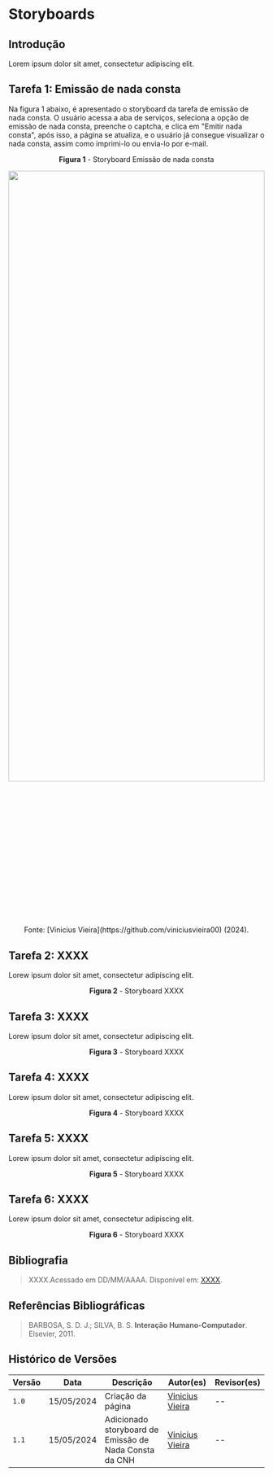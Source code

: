 # Storyboards

## Introdução

Lorem ipsum dolor sit amet, consectetur adipiscing elit.

## Tarefa 1: Emissão de nada consta

Na figura 1 abaixo, é apresentado o storyboard da tarefa de emissão de nada consta. O usuário acessa a aba de serviços, seleciona a opção de emissão de nada consta, preenche o captcha, e clica em "Emitir nada consta", após isso, a página se atualiza, e o usuário já consegue visualizar o nada consta, assim como imprimi-lo ou envia-lo por e-mail.

<center>

**Figura 1** - Storyboard Emissão de nada consta</p>


<div style="width:100%; height: 1200px; overflow: hidden; position:relative; display:flex; padding-top: 56.25%;">
  <img src="https://i.postimg.cc/RZFbSBHj/emissao-adaptada.png" style="position: absolute; display:flex; top: 0; left: 0; width: 100%; height: 1200px; ">
</div>
Fonte: [Vinicius Vieira](https://github.com/viniciusvieira00) (2024).


</center>

## Tarefa 2: XXXX

Lorew ipsum dolor sit amet, consectetur adipiscing elit.

<center>

**Figura 2** - Storyboard XXXX</p>

<!-- <figure markdown> 

![Figura 2 - Acessar a aba Central de Ajuda.](../../../assets/storyboard/storyboard2.png)<figcaption>Fonte: [Geovanna Maciel](https://github.com/manuziny) (2023).</figcaption>
</figure> -->

</center>

## Tarefa 3: XXXX

Lorew ipsum dolor sit amet, consectetur adipiscing elit.

<center>

**Figura 3** - Storyboard XXXX</p>

<!-- <figure markdown> 

![Figura 3 - Acessar a aba Central de Ajuda.](../../../assets/storyboard/storyboard2.png)<figcaption>Fonte: [Geovanna Maciel](https://github.com/manuziny) (2023).</figcaption>
</figure> -->

</center>

## Tarefa 4: XXXX

Lorew ipsum dolor sit amet, consectetur adipiscing elit.

<center>

**Figura 4** - Storyboard XXXX</p>

<!-- <figure markdown> 

![Figura 4 - Acessar a aba Central de Ajuda.](../../../assets/storyboard/storyboard2.png)<figcaption>Fonte: [Geovanna Maciel](https://github.com/manuziny) (2023).</figcaption>
</figure> -->

</center>

## Tarefa 5: XXXX

Lorew ipsum dolor sit amet, consectetur adipiscing elit.

<center>

**Figura 5** - Storyboard XXXX</p>

<!-- <figure markdown> 

![Figura 5 - Acessar a aba Central de Ajuda.](../../../assets/storyboard/storyboard2.png)<figcaption>Fonte: [Geovanna Maciel](https://github.com/manuziny) (2023).</figcaption>
</figure> -->

</center>

## Tarefa 6: XXXX

Lorew ipsum dolor sit amet, consectetur adipiscing elit.

<center>

**Figura 6** - Storyboard XXXX</p>

<!-- <figure markdown> 

![Figura 6 - Acessar a aba Central de Ajuda.](../../../assets/storyboard/storyboard2.png)<figcaption>Fonte: [Geovanna Maciel](https://github.com/manuziny) (2023).</figcaption>
</figure> -->

</center>

## Bibliografia

> XXXX.Acessado em DD/MM/AAAA. Disponível em: [XXXX](https://www.XXXX.com).

## Referências Bibliográficas

> BARBOSA, S. D. J.; SILVA, B. S. **Interação Humano-Computador**. Elsevier, 2011. 

## Histórico de Versões

| Versão | Data       | Descrição         | Autor(es)                                              | Revisor(es) |
| ------ | ---------- | ----------------- | ------------------------------------------------------ | ----------- |
| `1.0`  | 15/05/2024 | Criação da página | [Vinicius Vieira](https://github.com/viniciusvieira00) | --          |
| `1.1`  | 15/05/2024 | Adicionado storyboard de Emissão de Nada Consta da CNH | [Vinicius Vieira](https://github.com/viniciusvieira00) | --          |
